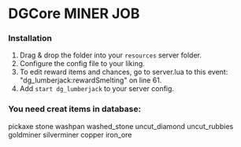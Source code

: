 # DGCore MINER JOB
### Installation
1) Drag & drop the folder into your `resources` server folder.
2) Configure the config file to your liking.
3) To edit reward items and chances, go to server.lua to this event: "dg_lumberjack:rewardSmelting" on line 61.
4) Add `start dg_lumberjack` to your server config.

### You need creat items in database:

pickaxe
stone
washpan
washed_stone
uncut_diamond
uncut_rubbies
goldminer
silverminer
copper
iron_ore